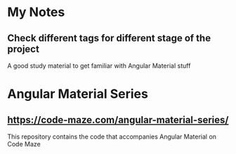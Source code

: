 # My Notes
## Check different tags for different stage of the project
A good study material to get familiar with Angular Material stuff

# Angular Material Series
## https://code-maze.com/angular-material-series/
This repository contains the code that accompanies Angular Material on Code Maze
